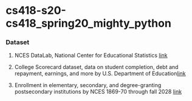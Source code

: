 # cs418-s20-cs418_spring20_mighty_python

### Dataset

1. NCES DataLab, National Center for Educational Statistics [link](https://nces.ed.gov/datalab/index.aspx)

2. College Scorecard dataset, data on student completion, debt and repayment, earnings, and more by U.S. Department of Education[link](https://collegescorecard.ed.gov/data/)

3. Enrollment in elementary, secondary, and degree-granting postsecondary institutions by NCES 1869-70 through fall 2028 [link](https://nces.ed.gov/programs/digest/d18/tables/dt18_105.30.asp)


